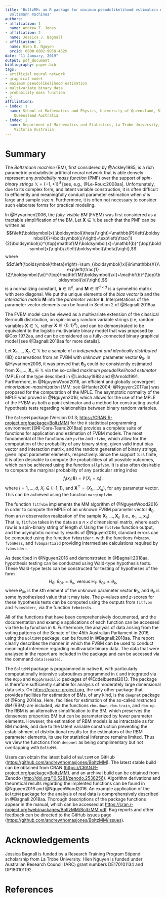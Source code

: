 ```yaml
---
title: 'BoltzMM: an R package for maximum pseudolikelihood estimation of fully-visible
  Boltzmann machines'
authors:
- affiliation: 1
  name: Andrew T. Jones
- affiliation: 2
  name: Jessica J. Bagnall
- affiliation: 2
  name: Hien D. Nguyen
  orcid: 0000-0002-9958-432X
date: "11 January, 2019"
output: pdf_document
bibliography: paper.bib
tags:
- artificial neural network
- graphical model
- maximum pseudolikelihood estimation
- multivariate binary data
- probability mass function
- R
affiliations:
- index: 1
  name: School of Mathematics and Physics, University of Queensland, St. Lucia 4072,
    Queensland Australia
- index: 2
  name: Department of Mathematics and Statistics, La Trobe University, Bundoora 3086,
    Victoria Australia
---
```


# Summary

The *Boltzmann machine* (BM), first considered by @Ackley1985, is a rich parametric probabilistic artificial neural network that is able densely represent any *probability mass function* (PMF) over the support of *spin-binary strings* $\mathbb{X}=\{-1,+1\}^d$ [see, e.g., @Le-Roux:2008aa]. Unfortunately, due to its complex form, and latent variable construction, it is often difficult to efficiently and meaningfully conduct parameter estimation when $d$ is large and sample size $n$. Furthermore, it is often not necessary to consider such elaborate forms for practical modeling.

In @Hyvarinen2006, the *fully-visible BM* (FVBM) was first considered as a tractable simplification of the BM. Let $\boldsymbol{X}\in\mathbb{X}$ be such that the PMF can be written as
$$f\left(\boldsymbol{x};\boldsymbol{\theta}\right)=\mathbb{P}\left(\boldsymbol{X}=\boldsymbol{x}\right)=\exp\left(\frac{1}{2}\boldsymbol{x}^{\top}\mathbf{M}\boldsymbol{x}+\mathbf{b}^{\top}\boldsymbol{x}\right)/z\left(\boldsymbol{\theta}\right),$$
where
$$z\left(\boldsymbol{\theta}\right)=\sum_{\boldsymbol{\xi}\in\mathbb{X}}\exp\left(\frac{1}{2}\boldsymbol{\xi}^{\top}\mathbf{M}\boldsymbol{\xi}+\mathbf{b}^{\top}\boldsymbol{\xi}\right),$$
is a normalizing constant, $\mathbf{b}\in\mathbb{R}^d$, and $\mathbf{M}\in\mathbb{R}^{d\times d}$ is a symmetric matrix with zero diagonal. We put the unique elements of the *bias vector* $\mathbf{b}$ and the *interaction matrix* $\mathbf{M}$ into the *parameter vector* $\boldsymbol{\theta}$. Interpretations of the parameter vector elements can be found in Section 2 of @Bagnall:2018aa.

The FVBM model can be viewed as a multivariate extension of the classical Bernoulli distribution, on spin-binary random variable strings (i.e, random variables $\boldsymbol{X}\in\mathbb{X}$, rather $\boldsymbol{X}\in\{0,1\}^d$), and can be demonstrated to be equivalent to the logistic multivariate binary model that was proposed by @Cox:1972aa, and can be considered as a fully-connected binary graphical model [see @Bagnall:2018aa for more details].

Let $\boldsymbol{X}_{1},\dots,\boldsymbol{X}_{n}\in\mathbb{X}$ be a sample of $n$ *independent and identically distributed* (IID) observations from an FVBM with unknown parameter vector $\boldsymbol{\theta}_{0}$. In @Hyvarinen2006, it was proved that $\boldsymbol{\theta}_{0}$ could be consistently estimated from $\boldsymbol{X}_{1},\dots,\boldsymbol{X}_{n}\in\mathbb{X}$ via the so-called *maximum pseudolikelihood estimator* (MPLE) of the type described in @Lindsay1988 and @Arnold1991. Furthermore, in @NguyenWood2016, an efficient and globally convergent *minorization-maximization* [MM; see @Hunter2004; @Nguyen:2017aa] was proposed for the computation of the MPLE. The asymptotic normality of the MPLE was proved in @Nguyen2016, which allows for the use of the MPLE of the FVBM as both a point estimator and a method for constructing useful hypothesis tests regarding relationships between binary random variables.

The `BoltzMM` package (Version 0.1.3; https://CRAN.R-project.org/package=BoltzMM) for the `R` statistical programming environment [@R-Core-Team:2018aa] provides a complete suite of functions for application and estimation of FVBM models. The most fundamental of the functions are `pvfbm` and `rfvbm`, which allow for the computation of the probability of any binary string, given valid input bias vector and interaction matrix, and the random generation of binary strings, given input parameter elements, respectively. Since the support $\mathbb{X}$ is finite, it is often desirable to compute the probabilities of all possible outcomes, which can be achieved using the function `allpfvbm`. It is also often desirable to compute the marginal probability of any particular string index
$$f_{i}\left(x_{i};\boldsymbol{\theta}\right)=\mathbb{P}\left(X_{i}=x_{i}\right),$$
where $i=1,\dots,d$, $X_i\in\{-1,1\}$, and $\boldsymbol{X}^{\top}=\left(X_{1},\dots X_{d}\right)$, for any parameter vector. This can be achieved using the function `marginpfvbm`.

The function `fitfvbm` implements the MM algorithm of @NguyenWood2016 in order to compute the MPLE of an unknown FVBM parameter vector $\boldsymbol{\theta}_0$, from an $n$ observation realization of the sample $\boldsymbol{X}_{1},\dots,\boldsymbol{X}_{n}$ (i.e., $\boldsymbol{x}_{1},\dots,\boldsymbol{x}_{n}$). That is, `fitfvbm` takes in the data as a $n\times d$ dimensional matrix, where each row is a spin-binary string of length $d$. Using the `fitfvbm` function output, and the asymptotic normality results of @Nguyen2016, standard errors can be computed using the function `fvbmstderr`, with the functions `fvbmcov`, `fvbmHess`, and `fvbmpartiald` providing intermediate calculations required by `fvbmstderr`.

As described in @Nguyen2016 and demonstrated in @Bagnall:2018aa, hypothesis testing can be conducted using Wald-type hypothesis tests. These Wald-type tests can be constructed for testing of hypotheses of the form
$$\text{H}_{0}\text{: }\theta_{0k}=\theta_{k}\text{, versus }\text{H}_{1}\text{: }\theta_{0k}\ne\theta_{k}\text{,}$$
where $\theta_{0k}$ is the $k$th element of the unknown parameter vector $\boldsymbol{\theta}_0$, and $\theta_k$ is some hypothesised value that it may take. The $p$-values and $z$-scores for these hypothesis tests can be computed using the outputs from `fitfvbm` and `fvbmstderr`, via the function `fvbmtests`.

All of the functions that have been comprehensively documented, and the documentation and example applications of each function can be accessed via the `help` function in `R`. Furthermore, the analysis of data arising from the voting patterns of the Senate of the 45th Australian Parliament in 2016, using the `BoltzMM` package, can be found in @Bagnall:2018aa. The report clearly describes the manner in which the FVBM can be used to conduct meaningful inference regarding multivariate binary data. The data that were analysed in the report are included in the package and can be accessed via the command `data(senate)`.

The `BoltzMM` package is programmed in native `R`, with particularly computationally intensive subroutines programmed in `C` and integrated via the `Rcpp` and `RcppArmadillo` packages of @Eddelbuettel2013. The package is therefore sufficiently suitable for analysis of moderately large dimensional data sets. On https://cran.r-project.org, the only other package that provides facilities for estimation of BMs, of any kind, is the `deepnet` package of @Rong:2014aa. Here, facilities for estimation of the so-called *restricted BM* (RBM) are included, via the functions `rbm.down`, `rbm.train`, and `rbm.up`. The RBM is an alternative simplification to the BM, which preserves the denseness properties BM but can be parameterized by fewer parameter elements. However, the estimation of RBM models is as intractable as for BM models, and due to the latent variable construction preventing the establishment of distributional results for the estimators of the RBM parameter elements, its use for statistical inference remains limited. Thus we view the functions from `deepnet` as being complimentary but not overlapping with `BoltzMM`.

Users can obtain the latest build of `BoltzMM` on GitHub (https://github.com/andrewthomasjones/BoltzMM). The latest stable build can be obtained from CRAN (https://CRAN.R-project.org/package=BoltzMM), and an archival build can be obtained from Zenodo (http://doi.org/10.5281/zenodo.2538256). Algorithm derivations and theoretical results regarding the implented functions can be found in @Nguyen2016 and @NguyenWood2016. An example application of the `BoltzMM` package for the analysis of real data is comprehensively described in @Bagnall:2018aa.   Thorough descriptions of the package functions appear in the manual, which can be accessed at https://cran.r-project.org/web/packages/BoltzMM/BoltzMM.pdf. Bug reports and other feedback can be directed to the GitHub issues page (https://github.com/andrewthomasjones/BoltzMM/issues).

# Acknowledgements
Jessica Bagnall is funded by a Research Training Program Stipend scholarship from La Trobe University. Hien Nguyen is funded under Australian Research Council (ARC) grant numbers DE170101134 and DP180101192.

# References
